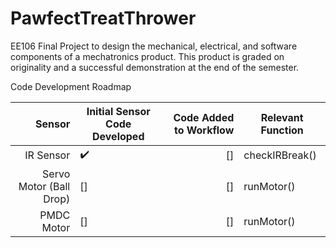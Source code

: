 # PawfectTreatThrower
EE106 Final Project to design the mechanical, electrical, and software components of a mechatronics product. This product is graded on originality and a successful demonstration at the end of the semester.

Code Development Roadmap

| Sensor | Initial Sensor Code Developed | Code Added to Workflow | Relevant Function |
|-----:|---------------|-----:|---------------|
| IR Sensor | :heavy_check_mark: | [] | checkIRBreak() |
| Servo Motor (Ball Drop) | [] | [] | runMotor() |
| PMDC Motor | [] | [] | runMotor() |


